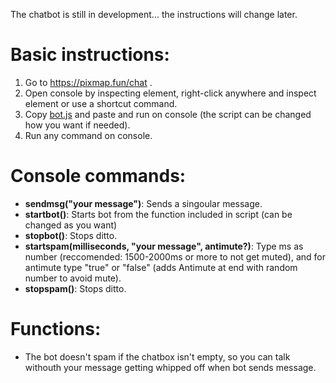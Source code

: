 The chatbot is still in development... the instructions will change later.

# Basic instructions:
1. Go to https://pixmap.fun/chat .
2. Open console by inspecting element, right-click anywhere and inspect element or use a shortcut command.
3. Copy [bot.js](https://github.com/Cranio290/PM_test/edit/main/chatbot/bot.js) and paste and run on console (the script can be changed how you want if needed).
4. Run any command on console.

# Console commands:
- **sendmsg("your message")**: Sends a singoular message.
- **startbot()**: Starts bot from the function included in script (can be changed as you want)
- **stopbot()**: Stops ditto.
- **startspam(milliseconds, "your message", antimute?)**: Type ms as number (reccomended: 1500-2000ms or more to not get muted), and for antimute type "true" or "false" (adds Antimute at end with random number to avoid mute).
- **stopspam()**: Stops ditto.

# Functions:
- The bot doesn't spam if the chatbox isn't empty, so you can talk withouth your message getting whipped off when bot sends message.

